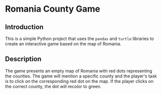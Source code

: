 # Romania County Game

## Introduction

This is a simple Python project that uses the `pandas` and `turtle` libraries to create an interactive game based on the map of Romania.

## Description

The game presents an empty map of Romania with red dots representing the counties. The game will mention a specific county and the player's task is to click on the corresponding red dot on the map. If the player clicks on the correct county, the dot will recolor to green.
